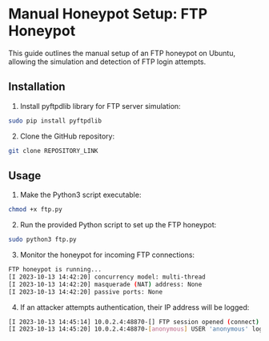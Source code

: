 
# Manual Honeypot Setup: FTP Honeypot

This guide outlines the manual setup of an FTP honeypot on Ubuntu, allowing the simulation and detection of FTP login attempts.

## Installation 
1. Install pyftpdlib library for FTP server simulation:
```bash
sudo pip install pyftpdlib
```
2. Clone the GitHub repository:
```bash
git clone REPOSITORY_LINK
```
## Usage

1. Make the Python3 script executable:
```bash
chmod +x ftp.py
```

2. Run the provided Python script to set up the FTP honeypot:
```bash
sudo python3 ftp.py
```

3. Monitor the honeypot for incoming FTP connections:
```bash
FTP honeypot is running...  
[I 2023-10-13 14:42:20] concurrency model: multi-thread
[I 2023-10-13 14:42:20] masquerade (NAT) address: None 
[I 2023-10-13 14:42:20] passive ports: None
```

4. If an attacker attempts authentication, their IP address will be logged:
```bash
[I 2023-10-13 14:45:14] 10.0.2.4:48870-[] FTP session opened (connect)
[I 2023-10-13 14:45:20] 10.0.2.4:48870-[anonymous] USER 'anonymous' logged in.
```